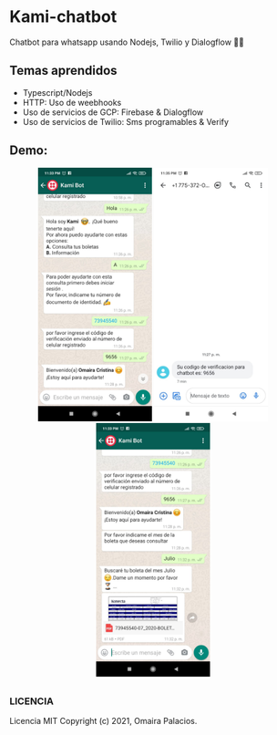 # Kami-chatbot

Chatbot para whatsapp usando Nodejs, Twilio y Dialogflow 🤖📱
## Temas aprendidos

* Typescript/Nodejs
* HTTP: Uso de weebhooks
* Uso de servicios de GCP: Firebase & Dialogflow
* Uso de servicios de Twilio: Sms programables & Verify

## Demo:

<div align="center" style="margin-bottom:30px">
  <img src="https://github.com/omairapalacios/wpp-chatbot/blob/master/src/assets/chatbot-1.jpeg" width="200" title="imagen 1">
  <img src="https://github.com/omairapalacios/wpp-chatbot/blob/master/src/assets/chatbot-2.jpeg" width="200" title="imagen 2">
  <img src="https://github.com/omairapalacios/wpp-chatbot/blob/master/src/assets/chatbot-3.jpeg" width="200" title="imagen 3">
</div>

### LICENCIA

Licencia MIT Copyright (c) 2021, Omaira Palacios.
